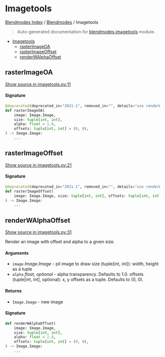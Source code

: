 # Imagetools

[Blendmodes Index](../README.md#blendmodes-index) /
[Blendmodes](./index.md#blendmodes) /
Imagetools

> Auto-generated documentation for [blendmodes.imagetools](../../../blendmodes/imagetools.py) module.

- [Imagetools](#imagetools)
  - [rasterImageOA](#rasterimageoa)
  - [rasterImageOffset](#rasterimageoffset)
  - [renderWAlphaOffset](#renderwalphaoffset)

## rasterImageOA

[Show source in imagetools.py:11](../../../blendmodes/imagetools.py#L11)

#### Signature

```python
@deprecated(deprecated_in="2021.1", removed_in="", details="use renderWAlphaOffset")
def rasterImageOA(
    image: Image.Image,
    size: tuple[int, int],
    alpha: float = 1.0,
    offsets: tuple[int, int] = (0, 0),
) -> Image.Image:
    ...
```



## rasterImageOffset

[Show source in imagetools.py:21](../../../blendmodes/imagetools.py#L21)

#### Signature

```python
@deprecated(deprecated_in="2021.1", removed_in="", details="use renderWAlphaOffset")
def rasterImageOffset(
    image: Image.Image, size: tuple[int, int], offsets: tuple[int, int] = (0, 0)
) -> Image.Image:
    ...
```



## renderWAlphaOffset

[Show source in imagetools.py:31](../../../blendmodes/imagetools.py#L31)

Render an image with offset and alpha to a given size.

#### Arguments

- `image` *Image.Image* - pil image to draw
size (tuple[int, int]): width, height as a tuple
- `alpha` *float, optional* - alpha transparency. Defaults to 1.0.
offsets (tuple[int, int], optional): x, y offsets as a tuple.
Defaults to (0, 0).

#### Returns

- `Image.Image` - new image

#### Signature

```python
def renderWAlphaOffset(
    image: Image.Image,
    size: tuple[int, int],
    alpha: float = 1.0,
    offsets: tuple[int, int] = (0, 0),
) -> Image.Image:
    ...
```



